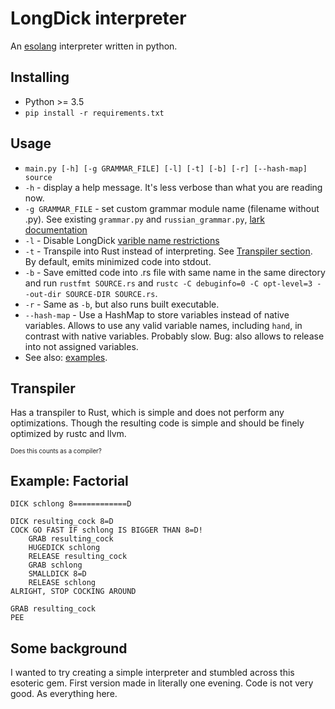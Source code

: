 # LongDick interpreter

An [esolang](https://esolangs.org/wiki/LongDick) interpreter written in python.
## Installing
- Python >= 3.5
- `pip install -r requirements.txt`

## Usage
- `main.py [-h] [-g GRAMMAR_FILE] [-l] [-t] [-b] [-r] [--hash-map] source`
- `-h` - display a help message. It's less verbose than what you are reading now.
- `-g GRAMMAR_FILE` - set custom grammar module name (filename without .py). See existing `grammar.py` and `russian_grammar.py`, [lark documentation](https://lark-parser.readthedocs.io/en/latest/grammar.html)
- `-l` - Disable LongDick [varible name restrictions](./examples/name_restrictions.md)
- `-t` - Transpile into Rust instead of interpreting. See [Transpiler section](#-Transpiler). By default, emits minimized code into stdout.
- `-b` - Save emitted code into .rs file with same name in the same directory and run `rustfmt SOURCE.rs` and `rustc -C debuginfo=0 -C opt-level=3 --out-dir SOURCE-DIR SOURCE.rs`.
- `-r` - Same as `-b`, but also runs built executable.
- `--hash-map` - Use a HashMap to store variables instead of native variables. Allows to use any valid variable names, including `hand`, in contrast with native variables. Probably slow. Bug: also allows to release into not assigned variables.
- See also: [examples](./examples/examples.md).

## Transpiler
Has a transpiler to Rust, which is simple and does not perform any optimizations. Though the resulting code is simple and should be finely optimized by rustc and llvm.

<sub><sup>Does this counts as a compiler?</sup></sub>

## Example: Factorial
```
DICK schlong 8============D

DICK resulting_cock 8=D
COCK GO FAST IF schlong IS BIGGER THAN 8=D!
    GRAB resulting_cock
    HUGEDICK schlong
    RELEASE resulting_cock
    GRAB schlong
    SMALLDICK 8=D
    RELEASE schlong
ALRIGHT, STOP COCKING AROUND

GRAB resulting_cock
PEE
```

## Some background
I wanted to try creating a simple interpreter and stumbled across this esoteric gem. First version made in literally one evening. Code is not very good. As everything here.
